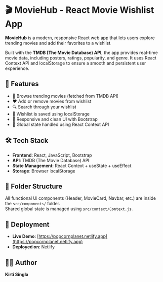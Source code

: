 # 🎬 MovieHub - React Movie Wishlist App

**MovieHub** is a modern, responsive React web app that lets users explore trending movies and add their favorites to a wishlist.

Built with the **TMDB (The Movie Database) API**, the app provides real-time movie data, including posters, ratings, popularity, and genre. It uses React Context API and localStorage to ensure a smooth and persistent user experience.


## 🚀 Features

- 📌 Browse trending movies (fetched from TMDB API)
- ❤️ Add or remove movies from wishlist
- 🔍 Search through your wishlist
- 💾 Wishlist is saved using localStorage
- 🎨 Responsive and clean UI with Bootstrap
- 🔧 Global state handled using React Context API


## 🛠️ Tech Stack

- **Frontend**: React, JavaScript, Bootstrap
- **API**: TMDB (The Movie Database) API
- **State Management**: React Context + useState + useEffect
- **Storage**: Browser localStorage


## 📁 Folder Structure

All functional UI components (Header, MovieCard, Navbar, etc.) are inside the `src/components/` folder.  
Shared global state is managed using `src/context/Context.js`.


## 📡 Deployment

- **Live Demo**: [https://popcornplanet.netlify.app](https://popcornplanet.netlify.app)
- **Deployed on**: Netlify  


## 👩‍💻 Author

**Kirti Singla**

